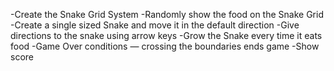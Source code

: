 -Create the Snake Grid System
-Randomly show the food on the Snake Grid
-Create a single sized Snake and move it in the default direction
-Give directions to the snake using arrow keys
-Grow the Snake every time it eats food
-Game Over conditions — crossing the boundaries ends game
-Show score
